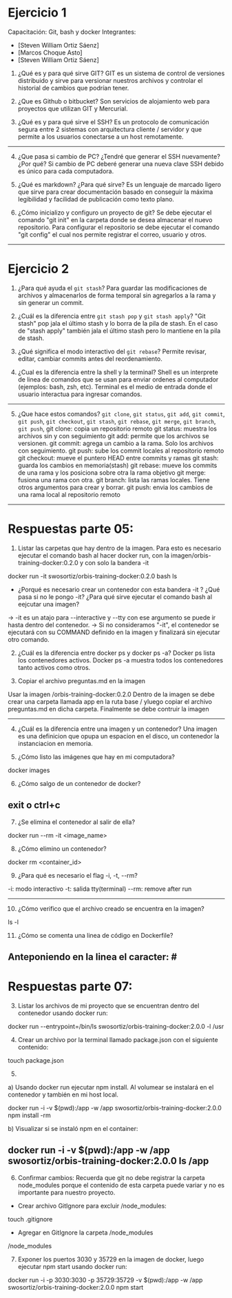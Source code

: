 # Ejercicio 1
Capacitación: Git, bash y docker
Integrantes:
- [Steven William Ortiz Sáenz]
- [Marcos Choque Asto]
- [Steven William Ortiz Sáenz]

1. ¿Qué es y para qué sirve GIT?
GIT es un sistema de control de versiones distribuido y sirve para versionar nuestros archivos y controlar el historial de cambios que podrían tener.

2. ¿Que es Github o bitbucket?
Son servicios de alojamiento web para proyectos que utilizan GIT y Mercurial.

3. ¿Qué es y para qué sirve el SSH?
Es un protocolo de comunicación segura entre 2 sistemas con arquitectura cliente / servidor y que permite a los usuarios conectarse a un host remotamente.
---
4. ¿Que pasa si cambio de PC? ¿Tendré que generar el SSH nuevamente?¿Por qué?
Si cambio de PC deberé generar una nueva clave SSH debido es único para cada computadora.

5. ¿Qué es markdown? ¿Para qué sirve?
Es un lenguaje de marcado ligero que sirve para crear documentación basado en conseguir la máxima legibilidad y facilidad de publicación como texto plano.

6. ¿Cómo inicializo y configuro un proyecto de git?
Se debe ejecutar el comando "git init" en la carpeta donde se desea almacenar el nuevo repositorio. Para configurar el repositorio se debe ejecutar el comando "git config" el cual nos permite registrar el correo, usuario y otros.
---
# Ejercicio 2
1. ¿Para qué ayuda el `git stash`?
Para guardar las modificaciones de archivos y almacenarlos de forma temporal sin agregarlos a la rama y sin generar un commit.

2. ¿Cuál es la diferencia entre `git stash pop` y `git stash apply`?
"Git stash" pop jala el último stash y lo borra de la pila de stash.
En el caso de "stash apply" también jala el último stash pero lo mantiene en la pila de stash.

3. ¿Qué significa el modo interactivo del `git rebase`?
Permite revisar, editar, cambiar commits antes del reordenamiento.

4. ¿Cual es la diferencia entre la shell y la terminal?
Shell es un interprete de linea de comandos que se usan para enviar ordenes al computador (ejemplos: bash, zsh, etc).
Terminal es el medio de entrada donde el usuario interactua para ingresar comandos.
---
5. ¿Que hace estos comandos? `git clone`, `git status`, `git add`, `git commit`, `git push`, `git checkout`, `git stash`, `git rebase`, `git merge`, `git branch`, `git push`,
git clone: copia un repositorio remoto
git status: muestra los archivos sin y con seguimiento
git add: permite que los archivos se versionen.
git commit: agrega un cambio a la rama. Solo los archivos con seguimiento.
git push: sube los commit locales al repositorio remoto
git checkout: mueve el puntero HEAD entre commits y ramas
git stash: guarda los cambios en memoria(stash)
git rebase: mueve los commits de una rama y los posiciona sobre otra la rama objetivo
git merge: fusiona una rama con otra.
git branch: lista las ramas locales. Tiene otros argumentos para crear y borrar.
git push: envia los cambios de una rama local al repositorio remoto

---
# Respuestas parte 05:
1. Listar las carpetas que hay dentro de la imagen. Para esto es necesario ejecutar el comando bash al hacer docker run, con la imagen<nombre-usuario>/orbis-training-docker:0.2.0 y con solo la bandera -it

docker run -it swosortiz/orbis-training-docker:0.2.0 bash
ls

- ¿Porqué es necesario crear un contenedor con esta bandera -it ? ¿Qué pasa si no le pongo -it? ¿Para qué sirve ejecutar el comando bash al eejcutar una imagen?

-> -it es un atajo para --interactive y --tty con ese argumento se puede ir hasta dentro del contenedor.
-> Si no consideramos "-it", el contenedor se ejecutará con su COMMAND definido en la imagen y finalizará sin ejecutar otro comando.

2. ¿Cuál es la diferencia entre docker ps y docker ps -a?
 Docker ps lista los contenedores activos. 
 Docker ps -a muestra todos los contenedores tanto activos como otros.

3. Copiar el archivo preguntas.md en la imagen

Usar la imagen <nombre-usuario>/orbis-training-docker:0.2.0
Dentro de la imagen se debe crear una carpeta llamada app en la ruta base / yluego copiar el archivo preguntas.md en dicha carpeta.
Finalmente se debe contruir la imagen

---- 
4. ¿Cuál es la diferencia entre una imagen y un contenedor? 
Una imagen es una definicion que opupa un espacion en el disco, un contenedor la instanciacion en memoria.

5. ¿Cómo listo las imágenes que hay en mi computadora? 

docker images

6. ¿Cómo salgo de un contenedor de docker? 

exit o ctrl+c
---
7. ¿Se elimina el contenedor al salir de ella? 

docker run --rm -it <image_name>

8. ¿Cómo elimino un contenedor?

docker rm <container_id>

9. ¿Para qué es necesario el flag -i, -t, --rm?

-i: modo interactivo
-t: salida tty(terminal)
--rm: remove after run

---
10. ¿Cómo verifico que el archivo creado se encuentra en la imagen?

ls -l

11. ¿Cómo se comenta una linea de código en Dockerfile?

Anteponiendo en la linea el caracter:   #
---
# Respuestas parte 07:
3. Listar los archivos de mi proyecto que se encuentran dentro del contenedor usando docker run:

docker run --entrypoint=/bin/ls swosortiz/orbis-training-docker:2.0.0 -l /usr

4. Crear un archivo por la terminal llamado package.json con el siguiente contenido:

touch package.json

5. 
a) Usando docker run ejecutar npm install. 
Al volumear se instalará en el contenedor y también en mi host local.

docker run -i -v $(pwd):/app -w /app swosortiz/orbis-training-docker:2.0.0 npm install -rm

b) Visualizar si se instaló npm en el container:

docker run -i -v $(pwd):/app -w /app swosortiz/orbis-training-docker:2.0.0 ls /app
---
6. Confirmar cambios: Recuerda que git no debe registrar la carpeta node_modules porque el contenido de esta carpeta puede variar y no es importante para nuestro proyecto.

- Crear archivo GitIgnore para excluir /node_modules:

touch .gitignore

- Agregar en GitIgnore la carpeta /node_modules

/node_modules

7. Exponer los puertos 3030 y 35729 en la imagen de docker, luego ejecutar npm start usando docker run:

docker run -i -p 3030:3030 -p 35729:35729 -v $(pwd):/app -w /app swosortiz/orbis-training-docker:2.0.0 npm start

